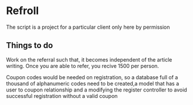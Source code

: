# Refroll
The script is a project for a particular client only here by permission

## Things to do 
Work on the referral such that, it becomes independent of the article writing. Once you are able to refer, you recive 1500 per person.

Coupon codes would be needed on registration, so a database full of a thousand of alphanumeric codes need to be created,a model that has a user to coupon relationship and a modifying the register controller to avoid successful registration without a valid coupon
